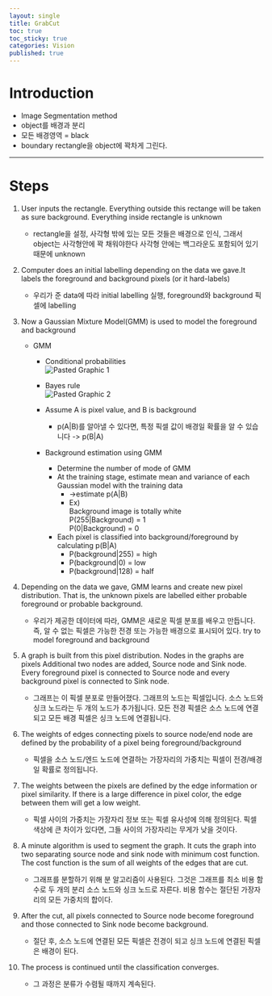 ```yaml
---
layout: single
title: GrabCut
toc: true
toc_sticky: true
categories: Vision
published: true
---
```


# Introduction
* Image Segmentation method
* object를 배경과 분리
* 모든 배경영역 = black
* boundary rectangle을 object에 꽉차게 그린다.

--------

# Steps
1. User inputs the rectangle. Everything outside this rectange will be taken as sure background. Everything inside rectangle is unknown
    * rectangle을 설정, 사각형 밖에 있는 모든 것들은 배경으로 인식, 그래서 object는 사각형안에 꽉 채워야한다 사각형 안에는 백그라운도 포함되어 있기 때문에 unknown
    
2. Computer does an initial labelling depending on the data we gave.It labels the foreground and background pixels (or it hard-labels)
    * 우리가 준 data에 따라 initial labelling 실행, foreground와 background 픽셀에 labelling
    
3. Now a Gaussian Mixture Model(GMM) is used to model the foreground and background
    * GMM
        * Conditional probabilities<br/>
          ![Pasted Graphic 1](https://user-images.githubusercontent.com/63464299/193404373-1ddb794b-98ba-415e-9288-6e1e7170d8c5.png)

        * Bayes rule<br/>
          ![Pasted Graphic 2](https://user-images.githubusercontent.com/63464299/193404378-51dd0482-8d8f-4e2f-aac8-a8e85788c8ec.png)

        * Assume A is pixel value, and B is background
            * p(A\|B)를 알아낼 수 있다면, 특정 픽셀 값이 배경일 확률을 알 수 있습니다 -> p(B\|A)
        * Background estimation using GMM
            * Determine the number of mode of GMM
            * At the training stage, estimate mean and variance of each Gaussian model with the training data
                * ->estimate p(A\|B)
                * Ex)<br/>
                  Background image is totally white<br/>
                  P(255\|Background) = 1<br/>
                  P(0\|Background) = 0
            * Each pixel is classified into background/foreground by calculating p(B\|A)
                * P(background\|255) = high
                * P(background\|0) = low
                * P(background\|128) = half
4. Depending on the data we gave, GMM learns and create new pixel distribution. That is, the unknown pixels are labelled either probable foreground or probable background. 
    * 우리가 제공한 데이터에 따라, GMM은 새로운 픽셀 분포를 배우고 만듭니다. 즉, 알 수 없는 픽셀은 가능한 전경 또는 가능한 배경으로 표시되어 있다. try to model foreground and background
    
5. A graph is built from this pixel distribution. Nodes in the graphs are pixels Additional two nodes are added, Source node and Sink node. Every foreground pixel is connected to Source node and every background pixel is connected to Sink node.
    * 그래프는 이 픽셀 분포로 만들어졌다. 그래프의 노드는 픽셀입니다. 소스 노드와 싱크 노드라는 두 개의 노드가 추가됩니다. 모든 전경 픽셀은 소스 노드에 연결되고 모든 배경 픽셀은 싱크 노드에 연결됩니다.
    
6. The weights of edges connecting pixels to source node/end node are defined by the probability of a pixel being foreground/background
    * 픽셀을 소스 노드/엔드 노드에 연결하는 가장자리의 가중치는 픽셀이 전경/배경일 확률로 정의됩니다.
    
7. The weights between the pixels are defined by the edge information or pixel similarity. If there is  a large difference in pixel color, the edge between them will get a low weight.
    * 픽셀 사이의 가중치는 가장자리 정보 또는 픽셀 유사성에 의해 정의된다. 픽셀 색상에 큰 차이가 있다면, 그들 사이의 가장자리는 무게가 낮을 것이다.
    
8. A minute algorithm is used to segment the graph. It cuts the graph into two separating source node and sink node with minimum cost function. The cost function is the sum of all weights of the edges that are cut.
    * 그래프를 분할하기 위해 분 알고리즘이 사용된다. 그것은 그래프를 최소 비용 함수로 두 개의 분리 소스 노드와 싱크 노드로 자른다. 비용 함수는 절단된 가장자리의 모든 가중치의 합이다.
    
9. After the cut, all pixels connected to Source node become foreground and those connected to Sink node become background.
    * 절단 후, 소스 노드에 연결된 모든 픽셀은 전경이 되고 싱크 노드에 연결된 픽셀은 배경이 된다.
    
10. The process is continued until the classification converges.
    * 그 과정은 분류가 수렴될 때까지 계속된다.
